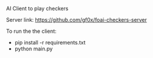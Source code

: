 AI Client to play checkers

Server link: https://github.com/gf0x/foai-checkers-server 


To run the the client:

- pip install -r requirements.txt
- python main.py